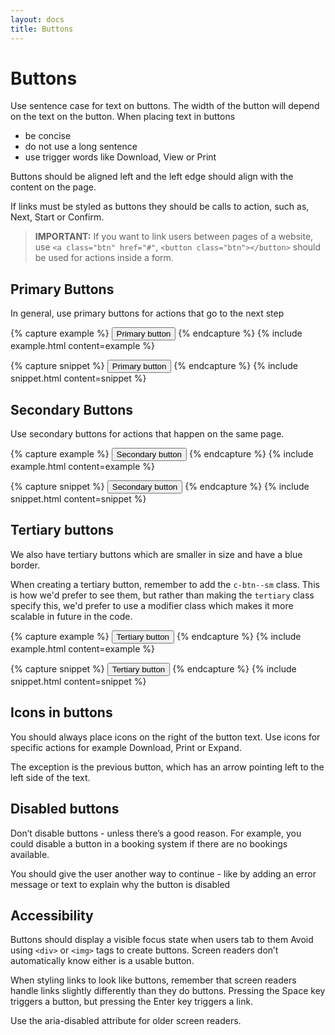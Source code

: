 ```yaml
---
layout: docs
title: Buttons
---
```


# Buttons

Use sentence case for text on buttons. The width of the button will depend on the text on the button. When placing text in buttons

- be concise
- do not use a long sentence
- use trigger words like Download, View or Print

Buttons should be aligned left and the left edge should align with the content on the page.

If links must be styled as buttons they should be calls to action, such as, Next, Start or Confirm.

> **IMPORTANT:**
> If you want to link users between pages of a website, use `<a class="btn" href="#"`, `<button class="btn"></button>` should be used for actions inside a form.

## Primary Buttons

In general, use primary buttons for actions that go to the next step

<!-- prettier-ignore-start -->
{% capture example %}
<button type="button" class="c-btn c-btn--primary">
   Primary button
</button>
{% endcapture %}
{% include example.html content=example %}
<!-- prettier-ignore-end -->

<!-- prettier-ignore-start -->
{% capture snippet %}
<button type="button" class="c-btn c-btn--primary">
  Primary button
</button>
{% endcapture %}
{% include snippet.html content=snippet %}
<!-- prettier-ignore-end -->

## Secondary Buttons

Use secondary buttons for actions that happen on the same page.

<!-- prettier-ignore-start -->
{% capture example %}
<button type="button" class="c-btn c-btn--secondary">
  Secondary button
</button>
{% endcapture %}
{% include example.html content=example %}
<!-- prettier-ignore-end -->

<!-- prettier-ignore-start -->
{% capture snippet %}
<button type="button" class="c-btn c-btn--secondary">
  Secondary button
</button>
{% endcapture %}
{% include snippet.html content=snippet %}
<!-- prettier-ignore-end -->

## Tertiary buttons

We also have tertiary buttons which are smaller in size and have a blue border.

When creating a tertiary button, remember to add the `c-btn--sm` class. This is how we'd prefer to see them, but rather than making the `tertiary` class specify this, we'd prefer to use a modifier class which makes it more scalable in future in the code.

<!-- prettier-ignore-start -->
{% capture example %}
<button type="button" class="c-btn c-btn--sm c-btn--tertiary">
  Tertiary button
</button>
{% endcapture %}
{% include example.html content=example %}
<!-- prettier-ignore-end -->

<!-- prettier-ignore-start -->
{% capture snippet %}
<button type="button" class="c-btn c-btn--sm c-btn--tertiary">
  Tertiary button
</button>
{% endcapture %}
{% include snippet.html content=snippet %}
<!-- prettier-ignore-end -->

## Icons in buttons

You should always place icons on the right of the button text. Use icons for specific actions for example Download, Print or Expand.

The exception is the previous button, which has an arrow pointing left to the left side of the text.

## Disabled buttons

Don’t disable buttons - unless there’s a good reason. For example, you could disable a button in a booking system if there are no bookings available.

You should give the user another way to continue - like by adding an error message or text to explain why the button is disabled

## Accessibility

Buttons should display a visible focus state when users tab to them Avoid using `<div>` or `<img>` tags to create buttons. Screen readers don’t automatically know either is a usable button.

When styling links to look like buttons, remember that screen readers handle links slightly differently than they do buttons. Pressing the Space key triggers a button, but pressing the Enter key triggers a link.

Use the aria-disabled attribute for older screen readers.
